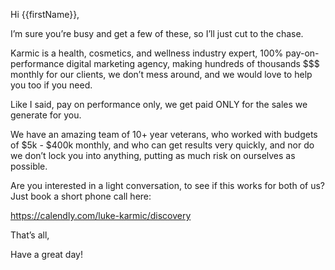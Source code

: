 Hi {{firstName}},

I’m sure you’re busy and get a few of these, so I’ll just cut to the chase.

Karmic is a health, cosmetics, and wellness industry expert, 100% pay-on-performance digital marketing agency, making hundreds of thousands $$$ monthly for our clients, we don’t mess around, and we would love to help you too if you need.

Like I said, pay on performance only, we get paid ONLY for the sales we generate for you.

We have an amazing team of 10+ year veterans, who worked with budgets of $5k - $400k monthly, and who can get results very quickly, and nor do we don’t lock you into anything, putting as much risk on ourselves as possible.

Are you interested in a light conversation, to see if this works for both of us? Just book a short phone call here:

https://calendly.com/luke-karmic/discovery

That’s all,

Have a great day!
